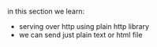 in this section we learn:
- serving over http using plain http library
- we can send just plain text or html file
